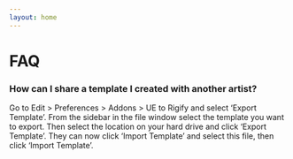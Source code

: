 ```yaml
---
layout: home
---
```


# FAQ

### How can I share a template I created with another artist?
Go to Edit > Preferences > Addons > UE to Rigify and select ‘Export Template’. From the sidebar in the file window select the template you want to export. Then select the location on your hard drive and click ‘Export Template’. They can now click ‘Import Template’ and select this file, then click ‘Import Template’.